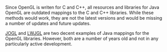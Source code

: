 Since OpenGL is writen for C and C++, all resources and libraries for Java OpenGL are outdated mappings to the C and C++ libraries. While these methods would work, they are not the latest versions and would be missing a number of updates and future updates.

[JOGL](https://jogamp.org/jogl/www/) and [LWJGL](https://www.lwjgl.org/) are two decent examples of Java mappings for the OpenGL libraries. However, both are a number of years old and not in any particularly active development.
